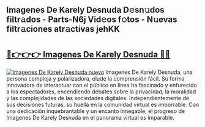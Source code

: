 ## Imagenes De Karely Desnuda D𝚎sn𝚞dos filtr𝚊dos - Parts-N6j Vid𝚎os f𝚘tos - N𝚞evas filtr𝚊ciones atr𝚊ctivas jehKK

# <h2><a href="http://mb1xfyf.tromn.icu/?c=Imagenes+De+Karely+Desnuda">🔗👉👉👉 Imagenes De Karely Desnuda 🔗🔗</a></h2>

[![Imagenes De Karely Desnuda nuevo](https://i.imgur.com/pEAQMta.gif)](http://mb1xfyf.tromn.icu/?c=Imagenes+De+Karely+Desnuda)
Imagenes De Karely Desnuda, una persona compleja y polarizadora, elude la comprensión fácil. Su forma innovadora de interactuar con el público en línea ha fascinado y enfurecido a los espectadores, encendiendo debates sobre la privacidad, la moralidad y las complejidades de las sociedades digitales. Independientemente de sus decisiones futuras, su huella en la comunidad virtual es imborrable. Con una dedicación inquebrantable y un encanto innegable, el progreso de Imagenes De Karely Desnuda en el panorama virtual es imparable.
